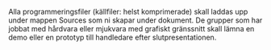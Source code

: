 Alla programmeringsfiler (källfiler: helst komprimerade) skall laddas upp under mappen Sources som ni skapar under dokument. De grupper som har jobbat med hårdvara eller mjukvara med grafiskt gränssnitt skall lämna en demo eller en prototyp till handledare efter slutpresentationen.